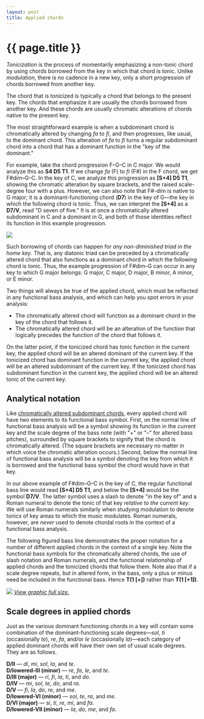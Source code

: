 ```yaml
---
layout: post
title: Applied chords
---
```


{{ page.title }}
================

*Tonicization* is the process of momentarily emphasizing a non-tonic chord by using chords borrowed from the key in which that chord is tonic. Unlike *modulation*, there is no cadence in a new key, only a short progression of chords borrowed from another key. 

The chord that is tonicized is typically a chord that belongs to the present key. The chords that emphasize it are usually the chords borrowed from another key. And these chords are usually chromatic alterations of chords native to the present key. 

The most straightforward example is when a subdominant chord is chromatically altered by changing *fa* to *fi*, and then progresses, like usual, to the dominant chord. This alteration of *fa* to *fi* turns a regular subdominant chord into a chord that has a dominant function in the "key of the dominant." 

For example, take the chord progression F–G–C in C major. We would analyze this as **S4 D5 T1**. If we change *fa* (F) to *fi* (F\#) in the F chord, we get F\#dim–G–C. In the key of C, we analyze this progression as **[S+4] D5 T1**, showing the chromatic alteration by square brackets, and the raised scale-degree four with a plus. However, we can also note that F\#-dim is native to G major; it is a dominant-functioning chord (**D7**) in the key of G—the key in which the following chord is tonic. Thus, we can interpret the **[S+4]** as a **D7/V**, read "D seven of five." It is at once a chromatically altered subdominant in C and a dominant in G, and both of those identities reflect its function in this example progression. 

![][D7ofV]

Such borrowing of chords can happen for *any non-diminished triad in the home key*. That is, any diatonic triad can be preceded by a chromatically altered chord that also functions as a dominant chord in which the following chord is tonic. Thus, the example progression of F\#dim–G can occur in any key to which G major belongs: G major, C major, D major, B minor, A minor, or E minor. 

Two things will always be true of the applied chord, which must be reflected in any functional bass analysis, and which can help you spot errors in your analysis:

- The chromatically altered chord will function as a dominant chord in the key of the chord that follows it.
- The chromatically altered chord will be an alteration of the function that logically precedes the function of the chord that follows it.

On the latter point, if the tonicized chord has tonic function in the current key, the applied chord will be an altered dominant of the current key. If the tonicized chord has dominant function in the current key, the applied chord will be an altered subdominant of the current key. If the tonicized chord has subdominant function in the current key, the applied chord will be an altered tonic of the current key.

Analytical notation
-------------------

Like [chromatically altered subdominant chords][alteredSubdominants], every applied chord will have two elements to its functional bass symbol. First, on the normal line of functional bass analysis will be a symbol showing its function in the current key and the scale degree of the bass note (with "+" or "–" for altered bass pitches), surrounded by square brackets to signify that the chord is chromatically altered. (The square brackets are necessary no matter in which voice the chromatic alteration occurs.) Second, below the normal line of functional bass analysis will be a symbol denoting the key from which it is borrowed and the functional bass symbol the chord would have in that key. 

In our above example of F\#dim–G–C in the key of C, the regular functional bass line would read **[S+4] D5 T1**, and below the **[S+4]** would be the symbol **D7/V**. The latter symbol uses a slash to denote "in the key of" and a Roman numeral to denote the tonic of that key *relative to the current key*. We will use Roman numerals similarly when studying modulation to denote tonics of key areas to which the music modulates. Roman numerals, however, are *never* used to denote chordal roots in the context of a functional bass analysis. 

The following figured bass line demonstrates the proper notation for a number of different applied chords in the context of a single key. Note the functional bass symbols for the chromatically altered chords, the use of slash notation and Roman numerals, and the functional relationship of applied chords and the tonicized chords that follow them. Note also that if a scale degree repeats, but in altered form, in the bass, only a plus or minus need be included in the functional bass. Hence **T(1 [+])** rather than **T(1 [+1])**. 

![][appliedBassLine]
[*View graphic full size.*][appliedBassLine]

Scale degrees in applied chords
-------------------------------

Just as the various dominant functioning chords in a key will contain some combination of the dominant-functioning scale degrees—*sol*, *ti* (occasionally *te*), *re*, *fa*, and/or *le* (occasionally *la*)—each category of applied dominant chords will have their own set of usual scale degrees. They are as follows. 

**D/II** — *di*, *mi*, *sol*, *la*, and *te*.  
**D/lowered-III (minor)** — *re*, *fa*, *le*, and *te*.  
**D/III (major)** — *ri*, *fi*, *la*, *ti*, and *do*.  
**D/IV** — *mi*, *sol*, *te*, *do*, and *ra*.  
**D/V** — *fi*, *la*, *do*, *re*, and *me*.  
**D/lowered-VI (minor)** — *sol*, *te*, *ra*, and *me*.  
**D/VI (major)** — *si*, *ti*, *re*, *mi*, and *fa*.  
**D/lowered-VII (minor)** — *la*, *do*, *me*, and *fa*.


[D7ofV]: Graphics/D7ofV.png
[alteredSubdominants]: alteredSubdominants.html
[appliedBassLine]: Graphics/appliedChordBassLine.png
